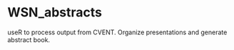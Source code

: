 # WSN_abstracts
useR to process output from CVENT. Organize presentations and generate abstract book.
